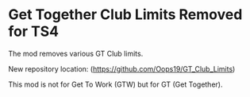 # Get Together Club Limits Removed for TS4
The mod removes various GT Club limits.

New repository location: (https://github.com/Oops19/GT_Club_Limits)

This mod is not for Get To Work (GTW) but for GT (Get Together).
